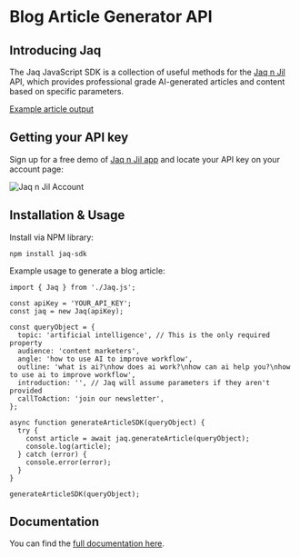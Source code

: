 # Blog Article Generator API

## Introducing Jaq
The Jaq JavaScript SDK is a collection of useful methods for the [Jaq n Jil](https://jaqnjil.com/) API, which provides professional grade AI-generated articles and content based on specific parameters. 

[Example article output](https://docs.google.com/document/d/1POjt2QoDBVuVZJqCIxjAnjVMYU3SOk3u0AfVd03W7U8/edit?usp=sharing)

## Getting your API key
Sign up for a free demo of [Jaq n Jil app](https://alpha.jaqnjil.com/) and locate your API key on your account page:

![Jaq n Jil Account](https://3056607630-files.gitbook.io/~/files/v0/b/gitbook-x-prod.appspot.com/o/spaces%2FRKSU53pkDVshlFgdOIW8%2Fuploads%2FWIbRVoducdB5wo3IF09b%2Fimage.png?alt=media&token=8abeeda2-5f38-4c2d-a371-80174eb7d8ef)

## Installation & Usage

Install via NPM library:

```
npm install jaq-sdk
```

Example usage to generate a blog article:
```
import { Jaq } from './Jaq.js';

const apiKey = 'YOUR_API_KEY';
const jaq = new Jaq(apiKey);

const queryObject = {
  topic: 'artificial intelligence', // This is the only required property
  audience: 'content marketers',
  angle: 'how to use AI to improve workflow',
  outline: 'what is ai?\nhow does ai work?\nhow can ai help you?\nhow to use ai to improve workflow',
  introduction: '', // Jaq will assume parameters if they aren't provided
  callToAction: 'join our newsletter',
};

async function generateArticleSDK(queryObject) {
  try {
    const article = await jaq.generateArticle(queryObject);
    console.log(article);
  } catch (error) {
    console.error(error);
  }
}

generateArticleSDK(queryObject);
```

## Documentation
You can find the [full documentation here](https://jaq-n-jil.gitbook.io/application-docs/api-documentation/article-generator-api).
